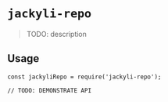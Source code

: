 # `jackyli-repo`

> TODO: description

## Usage

```
const jackyliRepo = require('jackyli-repo');

// TODO: DEMONSTRATE API
```
